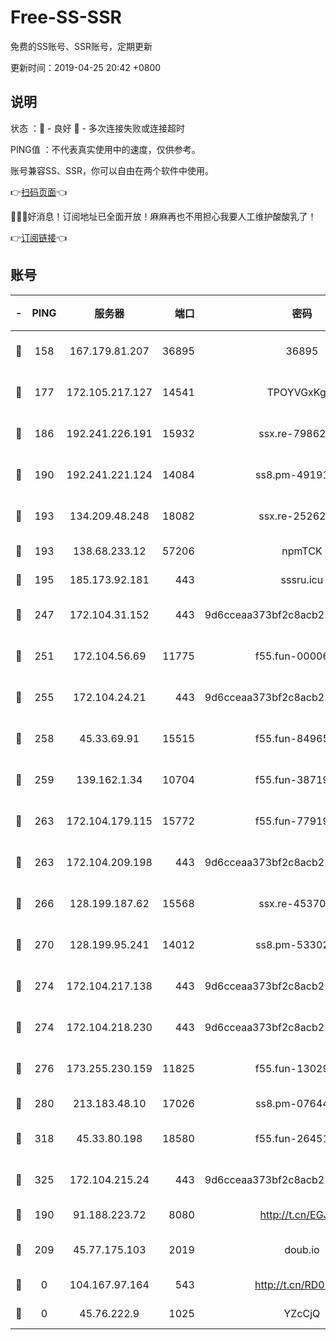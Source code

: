 # Free-SS-SSR

免费的SS账号、SSR账号，定期更新

更新时间：2019-04-25 20:42 +0800

## 说明

状态     ：🙂 - 良好 🙁 - 多次连接失败或连接超时

PING值   ：不代表真实使用中的速度，仅供参考。

账号兼容SS、SSR，你可以自由在两个软件中使用。

👉[扫码页面](https://liesauer.github.io/Free-SS-SSR/)👈

🎉🎉🎉好消息！订阅地址已全面开放！麻麻再也不用担心我要人工维护酸酸乳了！

👉[订阅链接](https://www.liesauer.net/yogurt/subscribe?ACCESS_TOKEN=DAYxR3mMaZAsaqUb)👈

## 账号

|-|PING|服务器|端口|密码|加密方式|区域|
|:----:|:----:|:-----:|-----:|:----:|:----:|:----:|
|🙂|158|167.179.81.207|36895|36895|aes-256-cfb|JP|
|🙂|177|172.105.217.127|14541|TPOYVGxKglpi|aes-256-cfb|JP|
|🙂|186|192.241.226.191|15932|ssx.re-79862247|aes-256-cfb|US|
|🙂|190|192.241.221.124|14084|ss8.pm-49191647|aes-256-cfb|US|
|🙂|193|134.209.48.248|18082|ssx.re-25262818|aes-256-cfb|US|
|🙂|193|138.68.233.12|57206|npmTCK|rc4-md5|US|
|🙂|195|185.173.92.181|443|sssru.icu|rc4-md5|RU|
|🙂|247|172.104.31.152|443|9d6cceaa373bf2c8acb22e60b6a58be6|aes-256-cfb|US|
|🙂|251|172.104.56.69|11775|f55.fun-00006496|aes-256-cfb|SG|
|🙂|255|172.104.24.21|443|9d6cceaa373bf2c8acb22e60b6a58be6|aes-256-cfb|US|
|🙂|258|45.33.69.91|15515|f55.fun-84965804|aes-256-cfb|US|
|🙂|259|139.162.1.34|10704|f55.fun-38719730|aes-256-cfb|SG|
|🙂|263|172.104.179.115|15772|f55.fun-77919425|aes-256-cfb|SG|
|🙂|263|172.104.209.198|443|9d6cceaa373bf2c8acb22e60b6a58be6|aes-256-cfb|US|
|🙂|266|128.199.187.62|15568|ssx.re-45370226|aes-256-cfb|SG|
|🙂|270|128.199.95.241|14012|ss8.pm-53302333|aes-256-cfb|SG|
|🙂|274|172.104.217.138|443|9d6cceaa373bf2c8acb22e60b6a58be6|aes-256-cfb|US|
|🙂|274|172.104.218.230|443|9d6cceaa373bf2c8acb22e60b6a58be6|aes-256-cfb|US|
|🙂|276|173.255.230.159|11825|f55.fun-13029345|aes-256-cfb|US|
|🙂|280|213.183.48.10|17026|ss8.pm-07644658|rc4-md5|RU|
|🙂|318|45.33.80.198|18580|f55.fun-26451739|aes-256-cfb|US|
|🙂|325|172.104.215.24|443|9d6cceaa373bf2c8acb22e60b6a58be6|aes-256-cfb|US|
|🙂|190|91.188.223.72|8080|http://t.cn/EGJIyrl|rc4-md5|RU|
|🙂|209|45.77.175.103|2019|doub.io|aes-128-ctr|SG|
|🙁|0|104.167.97.164|543|http://t.cn/RD0D7sx|rc4-md5|CA|
|🙁|0|45.76.222.9|1025|YZcCjQ|rc4-md5|JP|
